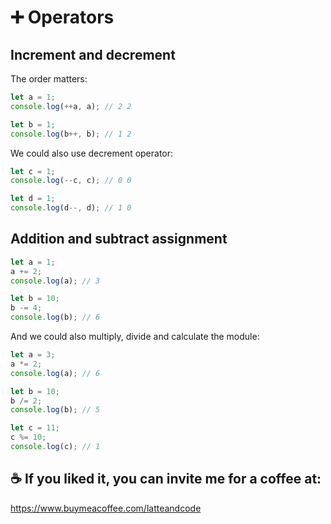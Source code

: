 # ➕ Operators

## Increment and decrement

The order matters:

```js
let a = 1;
console.log(++a, a); // 2 2

let b = 1;
console.log(b++, b); // 1 2
```

We could also use decrement operator:

```js
let c = 1;
console.log(--c, c); // 0 0

let d = 1;
console.log(d--, d); // 1 0
```

## Addition and subtract assignment

```js
let a = 1;
a += 2;
console.log(a); // 3

let b = 10;
b -= 4;
console.log(b); // 6
```

And we could also multiply, divide and calculate the module:

```js
let a = 3;
a *= 2;
console.log(a); // 6

let b = 10;
b /= 2;
console.log(b); // 5

let c = 11;
c %= 10;
console.log(c); // 1
```

## ☕️ If you liked it, you can invite me for a coffee at:

https://www.buymeacoffee.com/latteandcode

